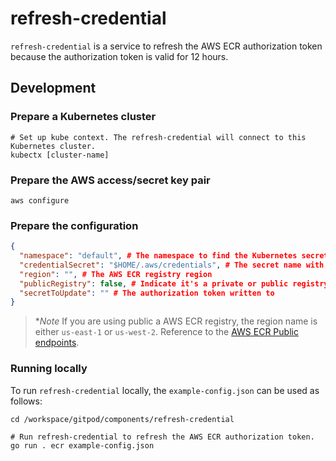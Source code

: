 # refresh-credential

`refresh-credential` is a service to refresh the AWS ECR authorization token because the authorization token is valid for 12 hours.

## Development

### Prepare a Kubernetes cluster

```console
# Set up kube context. The refresh-credential will connect to this Kubernetes cluster.
kubectx [cluster-name]
```

### Prepare the AWS access/secret key pair

```console
aws configure
```

### Prepare the configuration

```json
{
  "namespace": "default", # The namespace to find the Kubernetes secret name
  "credentialSecret": "$HOME/.aws/credentials", # The secret name with AWS access/secret key pair
  "region": "", # The AWS ECR registry region
  "publicRegistry": false, # Indicate it's a private or public registry
  "secretToUpdate": "" # The authorization token written to
}
```

> **Note*
> If you are using public a AWS ECR registry, the region name is either `us-east-1` or `us-west-2`. Reference to the [AWS ECR Public endpoints](https://docs.aws.amazon.com/general/latest/gr/ecr-public.html).

### Running locally

To run `refresh-credential` locally, the `example-config.json` can be used as follows:

```console
cd /workspace/gitpod/components/refresh-credential

# Run refresh-credential to refresh the AWS ECR authorization token.
go run . ecr example-config.json
```
